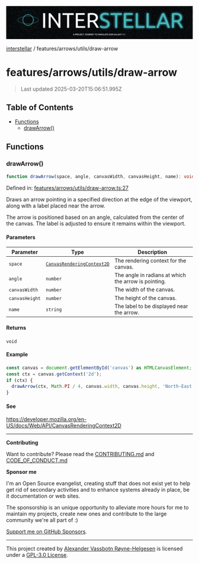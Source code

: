 <div><img alt="SPECCER logo" src="https://raw.githubusercontent.com/phun-ky/interstellar/main/public/interstellar-header.png" style="max-height:120px;"/></div>

[interstellar](../../../README.md) / features/arrows/utils/draw-arrow

# features/arrows/utils/draw-arrow

> Last updated 2025-03-20T15:06:51.995Z

## Table of Contents

- [Functions](#functions)
  - [drawArrow()](#drawarrow)

## Functions

### drawArrow()

```ts
function drawArrow(space, angle, canvasWidth, canvasHeight, name): void;
```

Defined in:
[features/arrows/utils/draw-arrow.ts:27](https://github.com/phun-ky/interstellar/blob/main/src/features/arrows/utils/draw-arrow.ts#L27)

Draws an arrow pointing in a specified direction at the edge of the viewport,
along with a label placed near the arrow.

The arrow is positioned based on an angle, calculated from the center of the
canvas. The label is adjusted to ensure it remains within the viewport.

#### Parameters

| Parameter      | Type                                                                                              | Description                                          |
| -------------- | ------------------------------------------------------------------------------------------------- | ---------------------------------------------------- |
| `space`        | [`CanvasRenderingContext2D`](https://developer.mozilla.org/docs/Web/API/CanvasRenderingContext2D) | The rendering context for the canvas.                |
| `angle`        | `number`                                                                                          | The angle in radians at which the arrow is pointing. |
| `canvasWidth`  | `number`                                                                                          | The width of the canvas.                             |
| `canvasHeight` | `number`                                                                                          | The height of the canvas.                            |
| `name`         | `string`                                                                                          | The label to be displayed near the arrow.            |

#### Returns

`void`

#### Example

```ts
const canvas = document.getElementById('canvas') as HTMLCanvasElement;
const ctx = canvas.getContext('2d');
if (ctx) {
  drawArrow(ctx, Math.PI / 4, canvas.width, canvas.height, 'North-East');
}
```

#### See

<https://developer.mozilla.org/en-US/docs/Web/API/CanvasRenderingContext2D>

---

**Contributing**

Want to contribute? Please read the
[CONTRIBUTING.md](https://github.com/phun-ky/interstellar/blob/main/CONTRIBUTING.md)
and
[CODE_OF_CONDUCT.md](https://github.com/phun-ky/interstellar/blob/main/CODE_OF_CONDUCT.md)

**Sponsor me**

I'm an Open Source evangelist, creating stuff that does not exist yet to help
get rid of secondary activities and to enhance systems already in place, be it
documentation or web sites.

The sponsorship is an unique opportunity to alleviate more hours for me to
maintain my projects, create new ones and contribute to the large community
we're all part of :)

[Support me on GitHub Sponsors](https://github.com/sponsors/phun-ky).

---

This project created by [Alexander Vassbotn Røyne-Helgesen](http://phun-ky.net)
is licensed under a
[GPL-3.0 License](https://choosealicense.com/licenses/gpl-3.0/).
